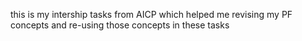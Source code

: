 this is my intership tasks from AICP which helped me revising my PF concepts and re-using those concepts in these tasks
